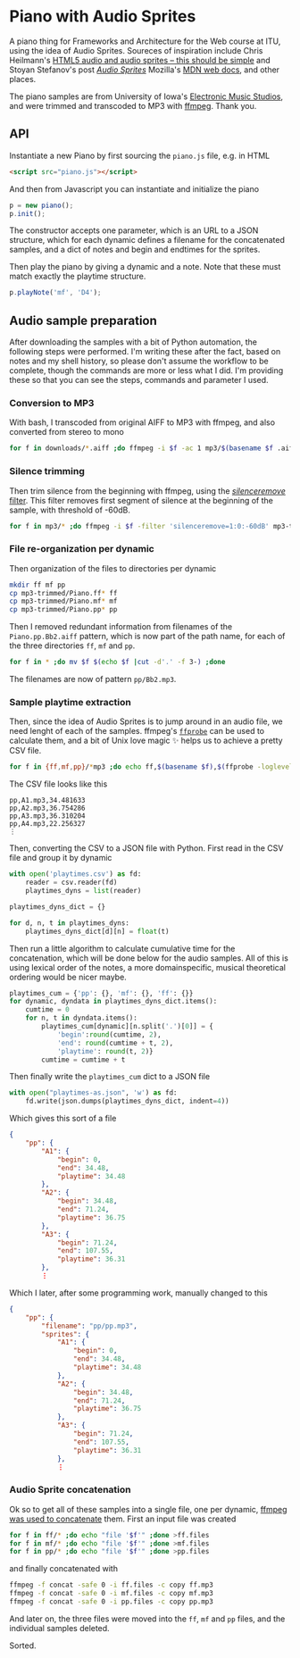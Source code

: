 # Piano with Audio Sprites

A piano thing for Frameworks and Architecture for the Web course at ITU, using the idea of Audio Sprites. Soureces of inspiration include Chris Heilmann's [HTML5 audio and audio sprites – this should be simple](https://hacks.mozilla.org/2012/04/html5-audio-and-audio-sprites-this-should-be-simple/) and Stoyan Stefanov's post [*Audio Sprites*](http://www.phpied.com/audio-sprites/) Mozilla's [MDN web docs](https://developer.mozilla.org/), and other places.

The piano samples are from University of Iowa's [Electronic Music Studios](http://theremin.music.uiowa.edu/MISpiano.html), and were trimmed and transcoded to MP3 with [ffmpeg](https://www.ffmpeg.org). Thank you.

## API

Instantiate a new Piano by first sourcing the `piano.js` file, e.g. in HTML

```html
<script src="piano.js"></script>
```

And then from Javascript you can instantiate and initialize the piano

```javascript
p = new piano();
p.init();
```

The constructor accepts one parameter, which is an URL to a JSON structure, which for each dynamic defines a filename for the concatenated samples, and a dict of notes and begin and endtimes for the sprites.

Then play the piano by giving a dynamic and a note. Note that these must match exactly the playtime structure.

```javascript
p.playNote('mf', 'D4');
```

## Audio sample preparation

After downloading the samples with a bit of Python automation, the following steps were performed. I'm writing these after the fact, based on notes and my shell history, so please don't assume the workflow to be complete, though the commands are more or less what I did. I'm providing these so that you can see the steps, commands and parameter I used.

### Conversion to MP3

With bash, I transcoded from original AIFF to MP3 with ffmpeg, and also converted from stereo to mono

```bash
for f in downloads/*.aiff ;do ffmpeg -i $f -ac 1 mp3/$(basename $f .aiff).mp3 ;done
```

### Silence trimming

Then trim silence from the beginning with ffmpeg, using the [*silenceremove* filter](https://ffmpeg.org/ffmpeg-filters.html#silenceremove). This filter removes first segment of silence at the beginning of the sample, with threshold of -60dB.

```bash
for f in mp3/* ;do ffmpeg -i $f -filter 'silenceremove=1:0:-60dB' mp3-trimmed/$(basename $f) ;done
```

### File re-organization per dynamic

Then organization of the files to directories per dynamic

```bash
mkdir ff mf pp
cp mp3-trimmed/Piano.ff* ff
cp mp3-trimmed/Piano.mf* mf
cp mp3-trimmed/Piano.pp* pp
```

Then I removed redundant information from filenames of the `Piano.pp.Bb2.aiff` pattern, which is now part of the path name, for each of the three directories `ff`, `mf` and `pp`.

```bash
for f in * ;do mv $f $(echo $f |cut -d'.' -f 3-) ;done
```

The filenames are now of pattern `pp/Bb2.mp3`.

### Sample playtime extraction

Then, since the idea of Audio Sprites is to jump around in an audio file, we need lenght of each of the samples. ffmpeg's [`ffprobe`](https://www.ffmpeg.org/ffprobe.html) can be used to calculate them, and a bit of Unix love magic ✨ helps us to achieve a pretty CSV file.

```bash
for f in {ff,mf,pp}/*mp3 ;do echo ff,$(basename $f),$(ffprobe -loglevel 0 -print_format compact -show_entries stream=duration $f |cut -d'=' -f2) ;done
```

The CSV file looks like this

    pp,A1.mp3,34.481633
    pp,A2.mp3,36.754286
    pp,A3.mp3,36.310204
    pp,A4.mp3,22.256327
    ⋮

Then, converting the CSV to a JSON file with Python. First read in the CSV file and group it by dynamic

```python
with open('playtimes.csv') as fd:
    reader = csv.reader(fd)
    playtimes_dyns = list(reader)

playtimes_dyns_dict = {}

for d, n, t in playtimes_dyns:
    playtimes_dyns_dict[d][n] = float(t)
```

Then run a little algorithm to calculate cumulative time for the concatenation, which will be done below for the audio samples. All of this is using lexical order of the notes, a more domainspecific, musical theoretical ordering would be nicer maybe.

```python
playtimes_cum = {'pp': {}, 'mf': {}, 'ff': {}}
for dynamic, dyndata in playtimes_dyns_dict.items():
    cumtime = 0
    for n, t in dyndata.items():
        playtimes_cum[dynamic][n.split('.')[0]] = {
            'begin':round(cumtime, 2),
            'end': round(cumtime + t, 2),
            'playtime': round(t, 2)}
        cumtime = cumtime + t
```

Then finally write the `playtimes_cum` dict to a JSON file

```python
with open("playtimes-as.json", 'w') as fd:
    fd.write(json.dumps(playtimes_dyns_dict, indent=4))
```

Which gives this sort of a file

```json
{
    "pp": {
        "A1": {
            "begin": 0,
            "end": 34.48,
            "playtime": 34.48
        },
        "A2": {
            "begin": 34.48,
            "end": 71.24,
            "playtime": 36.75
        },
        "A3": {
            "begin": 71.24,
            "end": 107.55,
            "playtime": 36.31
        },
        ⋮
```

Which I later, after some programming work, manually changed to this

```json
{
    "pp": {
        "filename": "pp/pp.mp3",
        "sprites": {
            "A1": {
                "begin": 0,
                "end": 34.48,
                "playtime": 34.48
            },
            "A2": {
                "begin": 34.48,
                "end": 71.24,
                "playtime": 36.75
            },
            "A3": {
                "begin": 71.24,
                "end": 107.55,
                "playtime": 36.31
            },
            ⋮
```

### Audio Sprite concatenation

Ok so to get all of these samples into a single file, one per dynamic, [ffmpeg was used to concatenate](https://trac.ffmpeg.org/wiki/Concatenate) them. First an input file was created

```bash
for f in ff/* ;do echo "file '$f'" ;done >ff.files
for f in mf/* ;do echo "file '$f'" ;done >mf.files
for f in pp/* ;do echo "file '$f'" ;done >pp.files
```

and finally concatenated with

```bash
ffmpeg -f concat -safe 0 -i ff.files -c copy ff.mp3
ffmpeg -f concat -safe 0 -i mf.files -c copy mf.mp3
ffmpeg -f concat -safe 0 -i pp.files -c copy pp.mp3
```

And later on, the three files were moved into the `ff`, `mf` and `pp` files, and the individual samples deleted.

Sorted.
